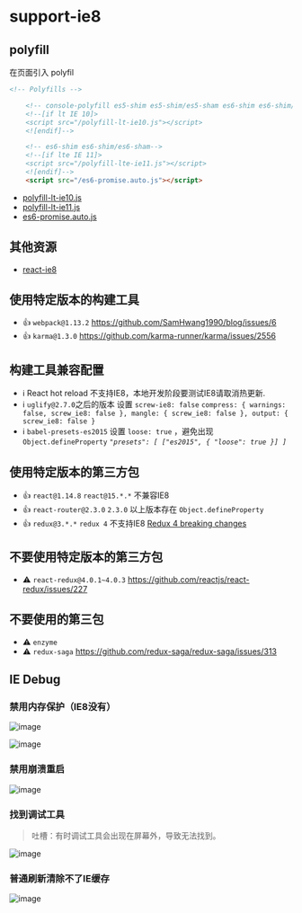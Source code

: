 # support-ie8


## polyfill

在页面引入 polyfil

```html
<!-- Polyfills -->

    <!-- console-polyfill es5-shim es5-shim/es5-sham es6-shim es6-shim/es6-sham html5shiv media-match -->
    <!--[if lt IE 10]>
    <script src="/polyfill-lt-ie10.js"></script>
    <![endif]-->

    <!-- es6-shim es6-shim/es6-sham-->
    <!--[if lte IE 11]>
    <script src="/polyfill-lte-ie11.js"></script>
    <![endif]-->
    <script src="/es6-promise.auto.js"></script>
```

- [polyfill-lt-ie10.js](https://raw.githubusercontent.com/fast-flow/support-ie8/master/polyfill-lt-ie10.js)
- [polyfill-lt-ie11.js](https://raw.githubusercontent.com/fast-flow/support-ie8/master/polyfill-lte-ie11.js)
- [es6-promise.auto.js](https://raw.githubusercontent.com/fast-flow/support-ie8/master/es6-promise.auto.js)

## 其他资源

- [react-ie8](https://github.com/xcatliu/react-ie8)

## 使用特定版本的构建工具

- :+1: `webpack@1.13.2` https://github.com/SamHwang1990/blog/issues/6
- :+1: `karma@1.3.0` https://github.com/karma-runner/karma/issues/2556

## 构建工具兼容配置

- :information_source: React hot reload 不支持IE8，本地开发阶段要测试IE8请取消热更新.
- :information_source: `uglify@2.7.0`之后的版本 设置 `screw-ie8: false` `compress: { warnings: false, screw_ie8: false }, mangle: { screw_ie8: false }, output: { screw_ie8: false }`
- :information_source: `babel-presets-es2015` 设置 `loose: true` ，避免出现 `Object.defineProperty` *`"presets": [ ["es2015", { "loose": true }] ]`*


## 使用特定版本的第三方包

- :+1: `react@1.14.8` `react@15.*.*` 不兼容IE8
- :+1: `react-router@2.3.0` `2.3.0` 以上版本存在 `Object.defineProperty`
- :+1: `redux@3.*.*`  `redux 4` 不支持IE8 [Redux 4 breaking changes](https://github.com/reactjs/redux/issues/1342)

## 不要使用特定版本的第三方包

- :warning: `react-redux@4.0.1~4.0.3` https://github.com/reactjs/react-redux/issues/227

## 不要使用的第三包

- :warning: `enzyme`
- :warning: `redux-saga` https://github.com/redux-saga/redux-saga/issues/313

## IE Debug

### 禁用内存保护（IE8没有）
![image](https://cloud.githubusercontent.com/assets/3949015/23246656/305ce328-f9d0-11e6-868c-eb5c53698d80.png)

![image](
https://camo.githubusercontent.com/14fe4cd48bf45038d6f2685d5ded18989472a6eb/687474703a2f2f69312e7069696d672e636f6d2f3536373537312f636430306632363833323137326337382e706e67)

### 禁用崩溃重启
![image](https://cloud.githubusercontent.com/assets/3949015/23246659/3da388ca-f9d0-11e6-9b09-e8d571cd8308.png)

### 找到调试工具

> 吐槽：有时调试工具会出现在屏幕外，导致无法找到。

![image](https://cloud.githubusercontent.com/assets/3949015/23251177/3e85c96c-f9e7-11e6-8b2c-7eb1028fe4d6.png)

### 普通刷新清除不了IE缓存

![image](https://cloud.githubusercontent.com/assets/3949015/23251406/223b18a6-f9e8-11e6-8f2e-1ff475118ad6.png)
